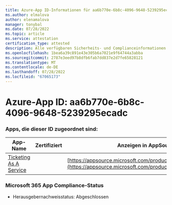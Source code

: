 ```yaml
---
title: Azure-App ID-Informationen für aa6b770e-6b8c-4096-9648-5239295ecadc
ms.author: elmalova
author: elenamalova
manager: tonybal
ms.date: 07/28/2022
ms.topic: article
ms.service: attestation
certification_type: attested
description: Alle verfügbaren Sicherheits- und Complianceinformationen für aa6b770e-6b8c-4096-9648-5239295ecadc.
ms.openlocfilehash: 1bea6a39c891e43e305b6a7021e9f64744a3abba
ms.sourcegitcommit: 2787e3eed97b8dfb6fab7dd837e2d7fe65828121
ms.translationtype: MT
ms.contentlocale: de-DE
ms.lasthandoff: 07/28/2022
ms.locfileid: "67065173"
---
```

# <a name="azure-app-id-aa6b770e-6b8c-4096-9648-5239295ecadc"></a>Azure-App ID: aa6b770e-6b8c-4096-9648-5239295ecadc


### <a name="apps-associated-with-this-id"></a>Apps, die dieser ID zugeordnet sind:
| **App-Name** | **Zertifiziert** | **Anzeigen in AppSource** |
|--------------|---------------|-----------------------|
| [Ticketing As A Service](../forward/WA200003945.md) |  | [https://appsource.microsoft.com/product/office/WA200003945](https://appsource.microsoft.com/product/office/WA200003945) |

### <a name="microsoft-365-app-compliance-status"></a>Microsoft 365 App Compliance-Status
- Herausgebernachweisstatus: Abgeschlossen
